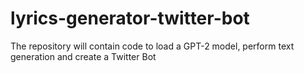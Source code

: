 # lyrics-generator-twitter-bot
The repository will contain code to load a GPT-2 model, perform text generation and create a Twitter Bot
